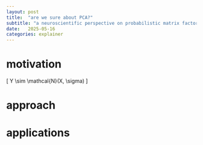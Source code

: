 ```yaml
---
layout: post
title:  "are we sure about PCA?"
subtitle: "a neuroscientific perspective on probabilistic matrix factorization"
date:   2025-05-16
categories: explainer
---
```


# motivation

\[
    Y \sim \mathcal{N}(X, \sigma)
\]
# approach

# applications